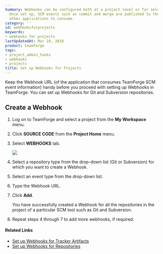 ```yaml
---
Summary: Webhooks can be configured both at a project level or for select repositories.
  Once set up, SCM events such as commit and merge are published to the Webhooks for
  other applications to consume.
category: ''
id: webhooksforprojects
keywords:
- webhooks for projects
lastUpdatedAt: Mar 19, 2018
product: teamforge
tags:
- project_admin_tasks
- webhooks
- projects
title: Set up Webhooks for Projects
---
```



Keep the Webhook URL (of the application that consumes TeamForge SCM event information) handy before you proceed with setting up Webhooks in TeamForge. You can set up Webhooks for Git and Subversion repositories.


## Create a Webhook

 1. Log on to TeamForge and select a project from the **My Workspace** menu.

 2. Click **SOURCE CODE** from the **Project Home** menu.

 3. Select **WEBHOOKS** tab.

    ![](/docs/assets/images/1711-webhooks01.png)

 4. Select a repository type from the drop-down list (Git or Subversion) for which you want to create a Webhook.

 5. Select an event type from the drop-down list.

 6. Type the Webhook URL.

 7. Click **Add**.

    You have successfully created a Webhook for all the repositories in the project of a particular SCM tool such as Git and Subversion.

 8. Repeat steps 4 through 7 to add more webhooks, if required.

#### Related Links

* [Set up Webhooks for Tracker Artifacts](./webhooksfortrackerartifacts.md)
* [Set up Webhooks for Repositories](./webhooksforrepositories.md)


